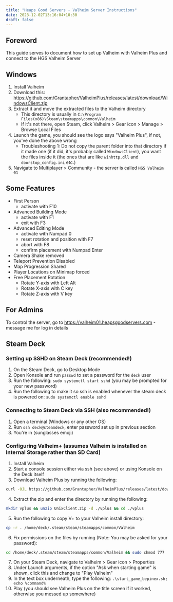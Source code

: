 ```yaml
---
title: "Heaps Good Servers - Valheim Server Instructions"
date: 2023-12-02T13:16:04+10:30
draft: false
---
```

## Foreword

This guide serves to document how to set up Valheim with Valheim Plus and connect to the HGS Valheim Server

## Windows

1. Install Valheim
2. Download this: https://github.com/Grantapher/ValheimPlus/releases/latest/download/WindowsClient.zip
3. Extract it and move the extracted files to the Valheim directory
    - This directory is usually in `C:\Program Files(x86)\Steam\steamapps\common\Valheim`
    - If it's not there, open Steam, click Valheim > Gear icon > Manage > Browse Local Files
4. Launch the game, you should see the logo says "Valheim Plus", if not, you've done the above wrong
    - Troubleshooting 1: Do not copy the parent folder into that directory if it made one (if it did, it's probably called `WindowsClient`), you want the files inside it (the ones that are like `winhttp.dll` and `doorstop_config.ini` etc.)
5. Navigate to Multiplayer > Community - the server is called `HGS Valheim 01`

## Some Features

* First Person
    - activate with F10
* Advanced Building Mode
    - activate with F1
    - exit with F3
* Advanced Editing Mode
    - activate with Numpad 0
    - reset rotation and position with F7
    - abort with F8
    - confirm placement with Numpad Enter
* Camera Shake removed
* Teleport Prevention Disabled
* Map Progression Shared
* Player Locations on Minimap forced
* Free Placement Rotation
    - Rotate Y-axis with Left Alt
    - Rotate X-axis with C key
    - Rotate Z-axis with V key

## For Admins

To control the server, go to https://valheim01.heapsgoodservers.com - message me for log in details

## Steam Deck

### Setting up SSHD on Steam Deck (recommended!)

1. On the Steam Deck, go to Desktop Mode
2. Open Konsole and run `passwd` to set a password for the `deck` user
3. Run the following: `sudo systemctl start sshd` (you may be prompted for your new password)
4. Run the following to make it so ssh is enabled whenever the steam deck is powered on: `sudo systemctl enable sshd`

### Connecting to Steam Deck via SSH (also recommended!)

1. Open a terminal (Windows or any other OS)
2. Run `ssh deck@steamdeck`, enter password set up in previous section
3. You're in (sunglasses emoji)

### Configuring Valheim+ (assumes Valheim is installed on Internal Storage rather than SD Card)

1. Install Valheim
2. Start a console session either via ssh (see above) or using Konsole on the Deck itself
3. Download Valheim Plus by running the following:

```sh
curl -OJL https://github.com/Grantapher/ValheimPlus/releases/latest/download/UnixClient.zip
```

4. Extract the zip and enter the directory by running the following:

```sh
mkdir vplus && unzip UnixClient.zip -d ./vplus && cd ./vplus
```

5. Run the following to copy V+ to your Valheim install directory:

```sh
cp -r . /home/deck/.steam/steam/steamapps/common/Valheim
```

6. Fix permissions on the files by running (Note: You may be asked for your password):

```sh
cd /home/deck/.steam/steam/steamapps/common/Valheim && sudo chmod 777 ./start_game_bepinex.sh
```

7. On your Steam Deck, navigate to Valheim > Gear icon > Properties
8. Under Launch arguments, if the option "Ask when starting game" is shown, click this and change to "Play Valheim"
9. In the text box underneath, type the following: `.\start_game_bepinex.sh; echo %command%`
10. Play (you should see Valheim Plus on the title screen if it worked, otherwise you messed up somewhere)
